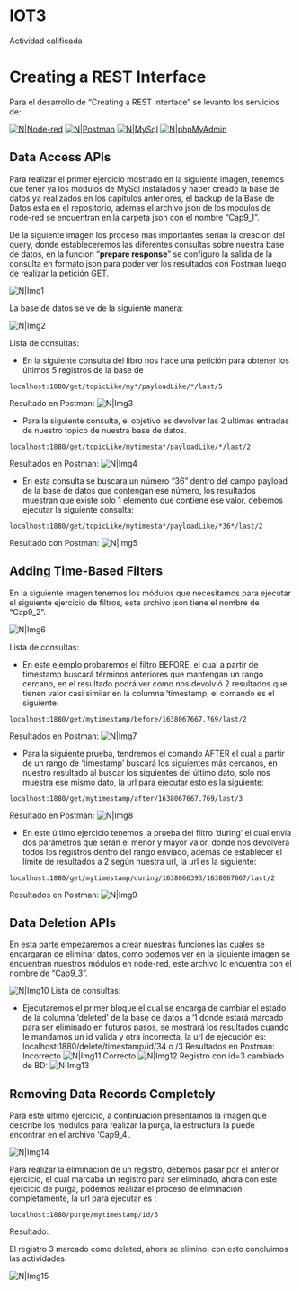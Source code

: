 # IOT3
Actividad calificada
# Creating a REST Interface

Para el desarrollo de “Creating a REST Interface” se levanto los servicios de:

[![N|Node-red](https://i.ibb.co/Q62QZpv/logoigm1.png)](https://nodered.org/) [![N|Postman](https://i.ibb.co/mhFCN4d/postman.png)](https://www.postman.com/) [![N|MySql](https://i.ibb.co/PjLxDCC/logoigm3.png)](https://www.mysql.com/) [![N|phpMyAdmin](https://i.ibb.co/cypsdgy/logoigm4.png)](https://www.phpmyadmin.net/)

## Data Access APIs

Para realizar el primer ejercicio mostrado en la siguiente imagen, tenemos que tener ya los modulos de MySql instalados y haber creado la base de datos ya realizados en los capitulos anteriores, el backup de la Base de Datos esta en el repositorio, ademas el archivo json de los modulos de node-red se encuentran en la carpeta json con el nombre “Cap9_1”.

De la siguiente imagen los proceso mas importantes serian la creacion del query, donde estableceremos las diferentes consultas sobre nuestra base de datos, en la funcion “**prepare response**” se configuro la salida de la consulta en formato json para poder ver los resultados con Postman luego de realizar la petición GET.

![N|Img1](https://lh6.googleusercontent.com/n2C9kPDMgFLcNKGXUvnG1nQ8CAHxQL2rHibci0J7JhmJb7Z4OwHFBVc1vj_t_bg5L-JzrhYEW1Zwenifxbxy2WMI7Lw0P7yeB1GvlfBN16r_EGXNAlsCn-OrbaFRSvKgZ7-fqzkB)

La base de datos se ve de la siguiente manera:

![N|Img2](https://lh5.googleusercontent.com/8LkcL-BjZV1NU9kllBLBRn6KQnlotkqc3OpMLqWwvQLSkxFtrdsu9OqqoAdBZQpb9qux0g3pTfarG5MnRwN3vRaHynfDUw-szjRg9gAzSObo8wat2pdcPKkAU8WJFRfOp18RyeFZ)

Lista de consultas:

  - En la siguiente consulta del libro nos hace una petición para obtener los últimos 5 registros de la base de 
  ```
  localhost:1880/get/topicLike/my*/payloadLike/*/last/5
  ```
  Resultado en Postman:
  ![N|Img3](https://lh3.googleusercontent.com/rfSMK85aD68dhs2VuA-7easC1EDGFJqBg_9YbPC7xTeUpmsuK_nJ9TKH1MwQgT4PrDzIOIqftPpwAdNzh4BzCPScaZgbOOZBcP1Vo1OQzLvZXpJYMIdyzVjFu-e8KEKxUYubU8Iu)
  - Para la siguiente consulta, el objetivo es devolver las 2 ultimas entradas de nuestro topico de nuestra base de datos.
  ```
  localhost:1880/get/topicLike/mytimesta*/payloadLike/*/last/2
  ```
  Resultados en Postman:
  ![N|Img4](https://lh6.googleusercontent.com/KeAerdKU2qN6pH8XLW5BTdNWI0f6_4mrvuHomL79UuJo3r0pnLZaR3cjVkgb-tJLejUg6R7MngPZ9SGrlblf2EKwzz1LRM67yi2EtHdKeb-gfP4zDWhx72CbzewdRPh-FVgZks-l)
  - En esta consulta se buscara un número “36” dentro del campo payload de la base de datos que contengan ese número, los resultados muestran que existe solo 1 elemento que contiene ese valor, debemos ejecutar la siguiente consulta:
  ```
  localhost:1880/get/topicLike/mytimesta*/payloadLike/*36*/last/2
  ```
  Resultado con Postman:
  ![N|Img5](https://lh5.googleusercontent.com/mu3B4-SP0JwUfWOon50u34fr-fYtd8tE3DMQ43Mc6nE20uBDFec6qfn-S02krjcZV_3RXHvutHahG74595g5MtVjM2JEZ6FsTgAR_HXlpzAyBvuTg6sRXNHi_s1wp56wsV25wWNv)


## Adding Time-Based Filters
En la siguiente imagen tenemos los módulos que necesitamos para ejecutar el siguiente ejercicio de filtros, este archivo json tiene el nombre de “Cap9_2”.

![N|Img6](https://lh6.googleusercontent.com/avO6KgZph7HHqkODN9nr85C2i4GuWahsx_km4qI74eDwSDKB6QLzYqJHlNmqHYaQK_HR6qz7Hef4bPDi1x3CHBxOejk0tmKgj40z2n5WqmzCUwSynURpDwgIh3fI-zA4AkZVKNoK)

Lista de consultas:
  - En este ejemplo probaremos el filtro BEFORE, el cual a partir de timestamp buscará términos anteriores que mantengan un rango cercano, en el resultado podrá ver como nos devolvió 2 resultados que tienen valor casi similar en la columna ‘timestamp, el comando es el siguiente:
  ```
  localhost:1880/get/mytimestamp/before/1638067667.769/last/2
  ```
  Resultados en Postman:
  ![N|Img7](https://lh3.googleusercontent.com/5Gd44wb2wTOqj7BREEkojzt4qEk_ydSMTtyW_6hH1uLPuoBsCruUsOJjGGHdCeAKRsmWE4G-Fp_vebw3vMhBKDcU1c5Dk-i97WTbot_qurOFGXiudyip9BbumB51kOg7aZmKq7Um)
  - Para la siguiente prueba, tendremos el comando AFTER el cual a partir de un rango de ‘timestamp’ buscará los siguientes más cercanos, en nuestro resultado al buscar los siguientes del último dato, solo nos muestra ese mismo dato, la url para ejecutar esto es la siguiente:
  ```
  localhost:1880/get/mytimestamp/after/1638067667.769/last/3
  ```
  Resultado en Postman:
  ![N|Img8](https://lh5.googleusercontent.com/3Ztk8KyDDatBDonT6Jy3NjrvcJwqCK1-cq1Ld100iTyR4udaKVCaLSmdQZr4LibP0PhaC7QtznZBLefDGoA4SAJypqVvjHvuLHIAQxBiqV6ZEzlo2kXtlh-pFIaW9224VFM_bSgb)
  - En este último ejercicio tenemos la prueba del filtro ‘during’ el cual envía dos parámetros que serán el menor y mayor valor, donde nos devolverá todos los registros dentro del rango enviado, además de establecer el límite de resultados a 2 según nuestra url, la url es la siguiente:
  ```
  localhost:1880/get/mytimestamp/during/1638066393/1638067667/last/2
  ```
  Resultados en Postman:
  ![N|Img9](https://lh3.googleusercontent.com/dIJ1BBKa5Qk-OAQKNb4p7_w0uEKxcmIOU7arP-RK2K-rCfTTGug51FnSK0hKffpQbW8O4o1Kp1HlZohdml8OegA_Zg-dIa4UXhBWCP6aQWqV41T15cu4rECQPzWSAqXL-AS7UJzz)


## Data Deletion APIs
En esta parte empezaremos a crear nuestras funciones las cuales se encargaran de eliminar datos, como podemos ver en la siguiente imagen se encuentran nuestros módulos en node-red, este archivo lo encuentra con el nombre de “Cap9_3”.

![N|Img10](https://lh6.googleusercontent.com/UmQOLMyuDxbAmqE09ic6WS_KTxWKQUsQ1DnzSunkWMZRiql-HKUms84xB-0FeDS8xjeHljzBUbFkm-XjR5ChBgH8IPENg4POk-vf7KcQFJsGtxfpodA6_vq8nZyE-JoendO0uunX)
Lista de consultas:
  - Ejecutaremos el primer bloque el cual se encarga de cambiar el estado de la columna ‘deleted’ de la base de datos a ‘1 donde estará marcado para ser eliminado en futuros pasos, se mostrará los resultados cuando le mandamos un id valida y otra incorrecta, la url de ejecución es:
  localhost:1880/delete/timestamp/id/34 o /3
  Resultados en Postman:
  Incorrecto
  ![N|Img11](https://lh5.googleusercontent.com/jgKDja9JZ_555lWAEjQcrwVpYVCcvwTL6BIJjna4tfU5y4nnBtvgMZVjrZYg-rGJYXpDc24_l5Quq1Kbhs-t6Qw96lnNfXzIrCGTEAZH5z_b0Wzk8-Xfa0WzGFqN4Yx1oTldOiPz)
  Correcto
  ![N|Img12](https://lh5.googleusercontent.com/WV0Il8S7BtDlwUGodxk4GHdY6gyQX9W-P6YxNEzmoSfIONFh9hhdA26RyT8f1ye49TYDv_AfMM2WoUqIKOU91TXrOxpiLFy9cmo6ugZn_PBFHrhJ-5Uq1CjxCDeQNl2QfcofD9F4)
  Registro con id=3 cambiado de BD:
  ![N|Img13](https://lh3.googleusercontent.com/AuNic3b6uy8FLdSCQh6NaSlmfd-UdNRWFfjbGqSBXhNFban2okm98uYCmHW7w_uPgCTSS_Mij05utMsS1dgB64RXcdfwcHbcPDUJ3eiGFBrsZNmtRLP-f1KzVo3MyXLJDxoBA8xR)

## Removing Data Records Completely
Para este último ejercicio, a continuación presentamos la imagen que describe los módulos para realizar la purga, la estructura la puede encontrar en el archivo ‘Cap9_4’.

![N|Img14](https://lh5.googleusercontent.com/jEs-eu7dhe6RqeklIGsKVjrwPxC6PKuipUAJSa2S25U2iAmJCPLEWQDTmF08fz6hZz8WYGOeVvBbgOI1DI41kF6Lpyo5ev61w4wjDHVEzFThHx1oiiuRAVpLn_b0f1yTGdfa5IV-)

Para realizar la eliminación de un registro, debemos pasar por el anterior ejercicio, el cual marcaba un registro para ser eliminado, ahora con este ejercicio de purga, podemos realizar el proceso de eliminación completamente, la url para ejecutar es :

```
localhost:1880/purge/mytimestamp/id/3
```
Resultado:

El registro 3 marcado como deleted, ahora se elimino, con esto concluimos las actividades.

![N|Img15](https://lh4.googleusercontent.com/VpncIkYVO8CJWBznK_nrRBDBK8DrqUErD0v0wn4NwtxHmDaLDRXrVeLv6RBGGK3mliQ94-f-fvMwtK_mIZ5eF7A-LOdiE0lTA9Fd8lPXmVer4FjGOpZX6pv0MpseBA2fdl73qG_r)
